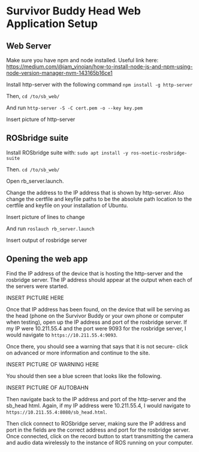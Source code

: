 # Survivor Buddy Head Web Application Setup

## Web Server

Make sure you have npm and node installed.
Useful link here: https://medium.com/@iam_vinojan/how-to-install-node-js-and-npm-using-node-version-manager-nvm-143165b16ce1

Install http-server with the following command
`npm install -g http-server`

Then,
`cd /to/sb_web/`

And run
`http-server -S -C cert.pem -o --key key.pem`

Insert picture of http-server

## ROSbridge suite

Install ROSbridge suite with:
`sudo apt install -y ros-noetic-rosbridge-suite`

Then.
`cd /to/sb_web/`

Open rb_server.launch.

Change the address to the IP address that is shown by http-server.
Also change the certfile and keyfile paths to be the absolute path location to the certfile and keyfile on your installation of Ubuntu.

Insert picture of lines to change

And run
`roslauch rb_server.launch`

Insert output of rosbridge server

## Opening the web app

Find the IP address of the device that is hosting the http-server and the rosbridge server. The IP address should appear at the output when each of the servers were started.

INSERT PICTURE HERE

Once that IP address has been found, on the device that will be serving as the head (phone on the Survivor Buddy or your own phone or computer when testing), open up the IP address and port of the rosbridge server. If my IP were 10.211.55.4 and the port were 9093 for the rosbridge server, I would navigate to `https://10.211.55.4:9093`.

Once there, you should see a warning that says that it is not secure- click on advanced or more information and continue to the site.

INSERT PICTURE OF WARNING HERE

You should then see a blue screen that looks like the following.

INSERT PICTURE OF AUTOBAHN

Then navigate back to the IP address and port of the http-server and the sb_head html. Again, if my IP address were 10.211.55.4, I would navigate to `https://10.211.55.4:8080/sb_head.html`.

Then click connect to ROSbridge server, making sure the IP address and port in the fields are the correct address and port for the rosbridge server. Once connected, click on the record button to start transmitting the camera and audio data wirelessly to the instance of ROS running on your computer.
